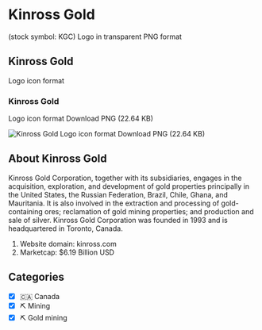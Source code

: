 # Kinross Gold
 (stock symbol: KGC) Logo in transparent PNG format

## Kinross Gold
 Logo icon format

### Kinross Gold
 Logo icon format Download PNG (22.64 KB)

![Kinross Gold
 Logo icon format Download PNG (22.64 KB)](/img/orig/KGC-070d410b.png)

## About Kinross Gold


Kinross Gold Corporation, together with its subsidiaries, engages in the acquisition, exploration, and development of gold properties principally in the United States, the Russian Federation, Brazil, Chile, Ghana, and Mauritania. It is also involved in the extraction and processing of gold-containing ores; reclamation of gold mining properties; and production and sale of silver. Kinross Gold Corporation was founded in 1993 and is headquartered in Toronto, Canada.

1. Website domain: kinross.com
2. Marketcap: $6.19 Billion USD


## Categories
- [x] 🇨🇦 Canada
- [x] ⛏️ Mining
- [x] ⛏️ Gold mining
